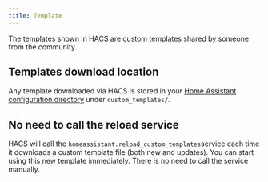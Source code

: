 ```yaml
---
title: Template
---
```


The templates shown in HACS are [custom templates](https://www.home-assistant.io/docs/configuration/templating/#reusing-templates) shared by someone from the community.

## Templates download location

Any template downloaded via HACS is stored in your [Home Assistant configuration directory](https://www.home-assistant.io/docs/configuration/#configuration-directory) under `custom_templates/`.



## No need to call the reload service

HACS will call the `homeassistant.reload_custom_templates`service each time it downloads a custom template file (both new and updates). You can start using this new template immediately. There is no need to call the service manually.
